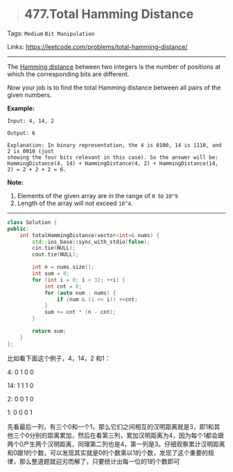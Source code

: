 > # 477.Total Hamming Distance

Tags: `Medium` `Bit Manipulation`

Links: <https://leetcode.com/problems/total-hamming-distance/>

------

The [Hamming distance](https://en.wikipedia.org/wiki/Hamming_distance) between two integers is the number of positions at which the corresponding bits are different.

Now your job is to find the total Hamming distance between all pairs of the given numbers.

**Example:**

```
Input: 4, 14, 2

Output: 6

Explanation: In binary representation, the 4 is 0100, 14 is 1110, and 2 is 0010 (just
showing the four bits relevant in this case). So the answer will be:
HammingDistance(4, 14) + HammingDistance(4, 2) + HammingDistance(14, 2) = 2 + 2 + 2 = 6.
```

**Note:**

1. Elements of the given array are in the range of `0 `to `10^9`
2. Length of the array will not exceed `10^4`.

-----

```c++
class Solution {
public:
    int totalHammingDistance(vector<int>& nums) {
        std::ios_base::sync_with_stdio(false);
		cin.tie(NULL);
		cout.tie(NULL);

        int n = nums.size();
        int sum = 0;
        for (int i = 0; i < 32; ++i) {
            int cnt = 0;
            for (auto num : nums) {
                if (num & (1 << i)) ++cnt;
            }
            sum += cnt * (n - cnt);
        }

        return sum;
    }
};
```

比如看下面这个例子，4，14，2 和1：

4:     0 1 0 0

14:   1 1 1 0

2:     0 0 1 0

1:     0 0 0 1

先看最后一列，有三个0和一个1，那么它们之间相互的汉明距离就是3，即1和其他三个0分别的距离累加，然后在看第三列，累加汉明距离为4，因为每个1都会跟两个0产生两个汉明距离，同理第二列也是4，第一列是3。仔细观察累计汉明距离和0跟1的个数，可以发现其实就是0的个数乘以1的个数，发现了这个重要的规律，那么整道题就迎刃而解了，只要统计出每一位的1的个数即可